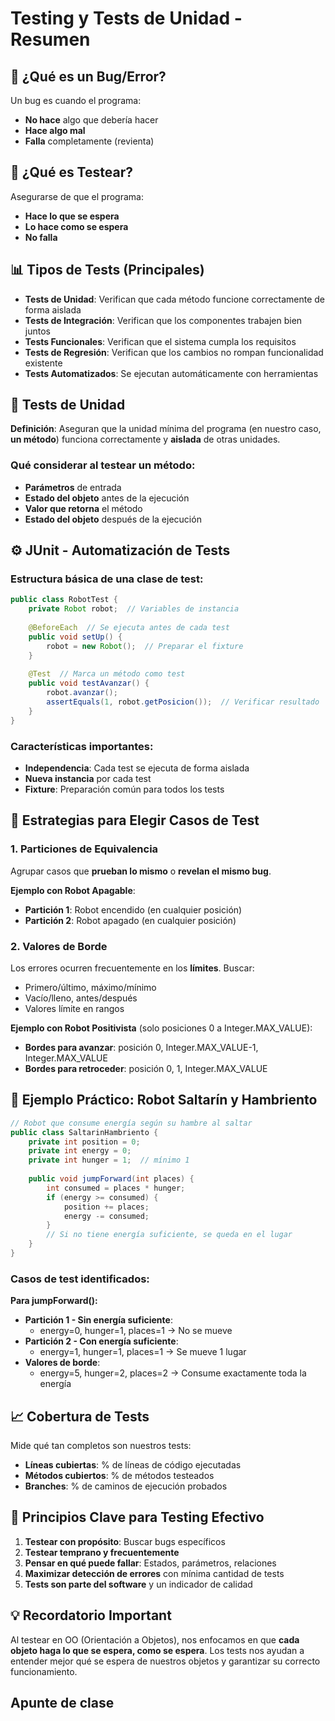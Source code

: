 # Testing y Tests de Unidad - Resumen

## 🐛 ¿Qué es un Bug/Error?
Un bug es cuando el programa:
- **No hace** algo que debería hacer
- **Hace algo mal** 
- **Falla** completamente (revienta)

## 🎯 ¿Qué es Testear?
Asegurarse de que el programa:
- **Hace lo que se espera**
- **Lo hace como se espera**
- **No falla**

## 📊 Tipos de Tests (Principales)
- **Tests de Unidad**: Verifican que cada método funcione correctamente de forma aislada
- **Tests de Integración**: Verifican que los componentes trabajen bien juntos
- **Tests Funcionales**: Verifican que el sistema cumpla los requisitos
- **Tests de Regresión**: Verifican que los cambios no rompan funcionalidad existente
- **Tests Automatizados**: Se ejecutan automáticamente con herramientas

## 🔬 Tests de Unidad
**Definición**: Aseguran que la unidad mínima del programa (en nuestro caso, **un método**) funciona correctamente y **aislada** de otras unidades.

### Qué considerar al testear un método:
- **Parámetros** de entrada
- **Estado del objeto** antes de la ejecución
- **Valor que retorna** el método
- **Estado del objeto** después de la ejecución

## ⚙️ JUnit - Automatización de Tests

### Estructura básica de una clase de test:
```java
public class RobotTest {
    private Robot robot;  // Variables de instancia
    
    @BeforeEach  // Se ejecuta antes de cada test
    public void setUp() {
        robot = new Robot();  // Preparar el fixture
    }
    
    @Test  // Marca un método como test
    public void testAvanzar() {
        robot.avanzar();
        assertEquals(1, robot.getPosicion());  // Verificar resultado
    }
}
```

### Características importantes:
- **Independencia**: Cada test se ejecuta de forma aislada
- **Nueva instancia** por cada test
- **Fixture**: Preparación común para todos los tests

## 🎲 Estrategias para Elegir Casos de Test

### 1. Particiones de Equivalencia
Agrupar casos que **prueban lo mismo** o **revelan el mismo bug**.

**Ejemplo con Robot Apagable**:
- **Partición 1**: Robot encendido (en cualquier posición)
- **Partición 2**: Robot apagado (en cualquier posición)

### 2. Valores de Borde
Los errores ocurren frecuentemente en los **límites**. Buscar:
- Primero/último, máximo/mínimo
- Vacío/lleno, antes/después
- Valores límite en rangos

**Ejemplo con Robot Positivista** (solo posiciones 0 a Integer.MAX_VALUE):
- **Bordes para avanzar**: posición 0, Integer.MAX_VALUE-1, Integer.MAX_VALUE
- **Bordes para retroceder**: posición 0, 1, Integer.MAX_VALUE

## 🤖 Ejemplo Práctico: Robot Saltarín y Hambriento

```java
// Robot que consume energía según su hambre al saltar
public class SaltarinHambriento {
    private int position = 0;
    private int energy = 0;
    private int hunger = 1;  // mínimo 1
    
    public void jumpForward(int places) {
        int consumed = places * hunger;
        if (energy >= consumed) {
            position += places;
            energy -= consumed;
        }
        // Si no tiene energía suficiente, se queda en el lugar
    }
}
```

### Casos de test identificados:

**Para jumpForward():**
- **Partición 1 - Sin energía suficiente**: 
  - energy=0, hunger=1, places=1 → No se mueve
- **Partición 2 - Con energía suficiente**: 
  - energy=1, hunger=1, places=1 → Se mueve 1 lugar
- **Valores de borde**:
  - energy=5, hunger=2, places=2 → Consume exactamente toda la energía

## 📈 Cobertura de Tests
Mide qué tan completos son nuestros tests:
- **Líneas cubiertas**: % de líneas de código ejecutadas
- **Métodos cubiertos**: % de métodos testeados
- **Branches**: % de caminos de ejecución probados

## 🎯 Principios Clave para Testing Efectivo

1. **Testear con propósito**: Buscar bugs específicos
2. **Testear temprano y frecuentemente**
3. **Pensar en qué puede fallar**: Estados, parámetros, relaciones
4. **Maximizar detección de errores** con mínima cantidad de tests
5. **Tests son parte del software** y un indicador de calidad

## 💡 Recordatorio Important
Al testear en OO (Orientación a Objetos), nos enfocamos en que **cada objeto haga lo que se espera, como se espera**. Los tests nos ayudan a entender mejor qué se espera de nuestros objetos y garantizar su correcto funcionamiento.


## Apunte de clase 

